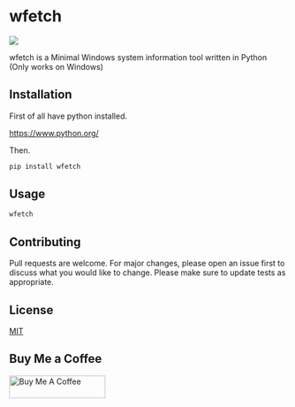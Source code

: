 # wfetch

![](https://repository-images.githubusercontent.com/428005882/372e59fc-61bb-4dcb-acfd-44151f830c16)

wfetch is a Minimal Windows system information tool written in Python (Only works on Windows)

## Installation

First of all have python installed.

https://www.python.org/

Then.

```bash
pip install wfetch
```
## Usage
```bash
wfetch
```
## Contributing
Pull requests are welcome. For major changes, please open an issue first to discuss what you would like to change.
Please make sure to update tests as appropriate.

## License
[MIT](https://choosealicense.com/licenses/mit/)

## Buy Me a Coffee
<a href="https://www.buymeacoffee.com/zjairo" target="_blank"><img src="https://cdn.buymeacoffee.com/buttons/default-orange.png" alt="Buy Me A Coffee" height="41" width="174"></a>
